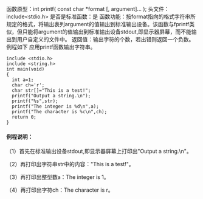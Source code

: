 函数原型：int printf( const char *format [, argument]... );
头文件：include<stdio.h>
是否是标准函数：是
函数功能：按format指向的格式字符串所规定的格式，将输出表列argument的值输出到标准输出设备。该函数与fprintf类似，但只能将argument的值输出到标准输出设备stdout,即显示器屏幕，而不能输出到用户自定义的文件中。
返回值：输出字符的个数，若出错则返回一个负数。
例程如下 应用printf函数输出字符串。
```  
include <stdio.h>
include <string.h>
int main(void)
{
  int a=1;
  char ch='r';
  char str[]="This is a test!";
  printf("Output a string.\n");
  printf("%s",str);
  printf("The integer is %d\n",a);
  printf("The character is %c\n",ch);
  return 0;
}
```

#### 例程说明：
（1）首先在标准输出设备stdout,即显示器屏幕上打印出"Output a string.\n"。

（2）再打印出字符串str中的内容："This is a test!"。

（3）再打印出整型数a：The integer is 1。

（4）再打印出字符ch：The character is r。
